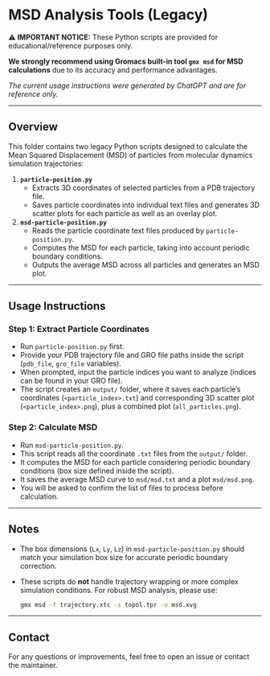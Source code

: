 # MSD Analysis Tools (Legacy)

**⚠️ IMPORTANT NOTICE:**
 These Python scripts are provided for educational/reference purposes only.
 
 **We strongly recommend using Gromacs built-in tool `gmx msd` for MSD calculations** due to its accuracy and performance advantages.
 
 *The current usage instructions were generated by ChatGPT and are for reference only.*

------

## Overview

This folder contains two legacy Python scripts designed to calculate the Mean Squared Displacement (MSD) of particles from molecular dynamics simulation trajectories:

1. **`particle-position.py`**
   - Extracts 3D coordinates of selected particles from a PDB trajectory file.
   - Saves particle coordinates into individual text files and generates 3D scatter plots for each particle as well as an overlay plot.
2. **`msd-particle-position.py`**
   - Reads the particle coordinate text files produced by `particle-position.py`.
   - Computes the MSD for each particle, taking into account periodic boundary conditions.
   - Outputs the average MSD across all particles and generates an MSD plot.

------

## Usage Instructions

### Step 1: Extract Particle Coordinates

- Run `particle-position.py` first.
- Provide your PDB trajectory file and GRO file paths inside the script (`pdb_file`, `gro_file` variables).
- When prompted, input the particle indices you want to analyze (indices can be found in your GRO file).
- The script creates an `output/` folder, where it saves each particle’s coordinates (`<particle_index>.txt`) and corresponding 3D scatter plot (`<particle_index>.png`), plus a combined plot (`all_particles.png`).

### Step 2: Calculate MSD

- Run `msd-particle-position.py`.
- This script reads all the coordinate `.txt` files from the `output/` folder.
- It computes the MSD for each particle considering periodic boundary conditions (box size defined inside the script).
- It saves the average MSD curve to `msd/msd.txt` and a plot `msd/msd.png`.
- You will be asked to confirm the list of files to process before calculation.

------

## Notes

- The box dimensions (`Lx`, `Ly`, `Lz`) in `msd-particle-position.py` should match your simulation box size for accurate periodic boundary correction.

- These scripts do **not** handle trajectory wrapping or more complex simulation conditions. For robust MSD analysis, please use:

  ```bash
  gmx msd -f trajectory.xtc -s topol.tpr -o msd.xvg
  ```

------



## Contact

For any questions or improvements, feel free to open an issue or contact the maintainer.
